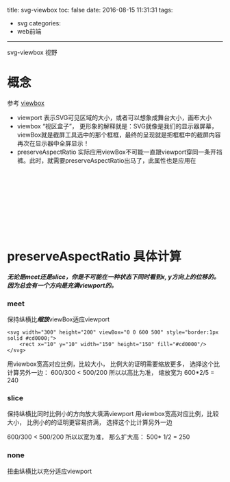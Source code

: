 title: svg-viewbox
toc: false
date: 2016-08-15 11:31:31
tags:
 - svg
categories:
 - web前端
---

svg-viewbox 视野
<!-- more -->

# 概念
参考 [viewbox](http://www.zhangxinxu.com/wordpress/2014/08/svg-viewport-viewbox-preserveaspectratio/)
- viewport
表示SVG可见区域的大小，或者可以想象成舞台大小，画布大小
- viewbox
“视区盒子”， 更形象的解释就是：SVG就像是我们的显示器屏幕，viewBox就是截屏工具选中的那个框框，最终的呈现就是把框框中的截屏内容再次在显示器中全屏显示！
- preserveAspectRatio
实际应用viewBox不可能一直跟viewport穿同一条开裆裤。此时，就需要preserveAspectRatio出马了，此属性也是应用在<svg>元素上，且作用的对象都是viewBox

# preserveAspectRatio 具体计算
***无论是meet还是slice，你是不可能在一种状态下同时看到x, y方向上的位移的。因为总会有一个方向是充满viewport的。***
### meet
保持纵横比***缩放***viewBox适应viewport

```
<svg width="300" height="200" viewBox="0 0 600 500" style="border:1px solid #cd0000;">
    <rect x="10" y="10" width="150" height="150" fill="#cd0000"/>
</svg>
```
用viewbox宽高对应比例，比较大小， 比例大的证明需要缩放更多， 选择这个比计算另外一边：
600/300 <  500/200
所以以高比为准， 缩放宽为 600*2/5 = 240

### slice
保持纵横比同时比例小的方向放大填满viewport
用viewbox宽高对应比例，比较大小， 比例小的的证明更容易挤满， 选择这个比计算另外一边

600/300 < 500/200
所以以宽为准， 那么扩大高： 500* 1/2 = 250

### none
扭曲纵横比以充分适应viewport
